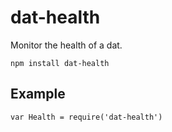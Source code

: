 # dat-health

Monitor the health of a dat.

```
npm install dat-health 
```

## Example

```
var Health = require('dat-health')
```

